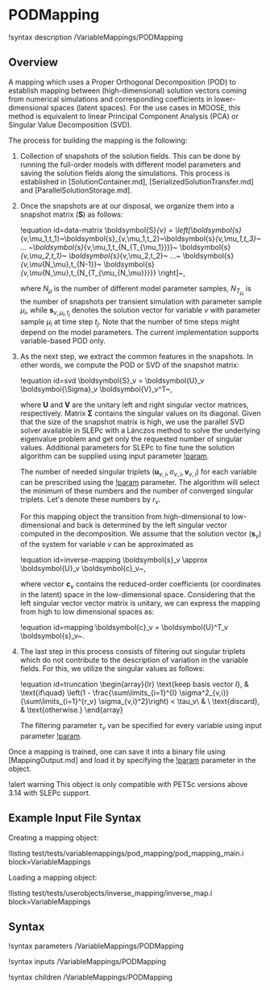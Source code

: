 # PODMapping

!syntax description /VariableMappings/PODMapping

## Overview

A mapping which uses a Proper Orthogonal Decomposition (POD) to establish mapping between
(high-dimensional) solution vectors coming from numerical simulations and corresponding coefficients
in lower-dimensional spaces (latent spaces). For the use cases in MOOSE, this method is equivalent to
linear Principal Component Analysis (PCA) or Singular Value Decomposition (SVD).

The process for building the mapping is the following:

1. Collection of snapshots of the solution fields. This can be done by running the full-order models
   with different model parameters and saving the solution fields along the simulations. This
   process is established in [SolutionContainer.md], [SerializedSolutionTransfer.md] and
   [ParallelSolutionStorage.md].

2. Once the snapshots are at our disposal, we organize them into a snapshot matrix ($\boldsymbol{S}$) as follows:

   !equation id=data-matrix
   \boldsymbol{S}_{v} = \left[\boldsymbol{s}_{v,\mu_1,t_1}~\boldsymbol{s}_{v,\mu_1,t_2}~\boldsymbol{s}_{v,\mu_1,t_3}~ ... ~\boldsymbol{s}_{v,\mu_1,t_{N_{T_{\mu_1}}}}~ \boldsymbol{s}_{v,\mu_2,t_1}~ \boldsymbol{s}_{v,\mu_2,t_2}~ ...~ \boldsymbol{s}_{v,\mu_{N_\mu},t_{N-1}}~ \boldsymbol{s}_{v,\mu_{N_\mu},t_{N_{T_{\mu_{N_\mu}}}}} \right]~,

   where $N_\mu$ is the number of different model parameter samples, $N_{T_{\mu_i}}$ is the number of snapshots per transient simulation
   with parameter sample $\mu_i$, while $\boldsymbol{s}_{v,\mu_i,t_j}$ denotes the solution vector for variable $v$ with parameter sample $\mu_i$ at time step $t_j$. Note that the number of time steps might depend on the model parameters. The current implementation supports variable-based POD only.

3. As the next step, we extract the common features in the snapshots. In other words, we compute the POD or SVD of the
   snapshot matrix:

   !equation id=svd
   \boldsymbol{S}_v = \boldsymbol{U}_v \boldsymbol{\Sigma}_v \boldsymbol{V}_v^T~,

   where $\boldsymbol{U}$ and $\boldsymbol{V}$ are the unitary left and right singular vector matrices, respectively.
   Matrix $\boldsymbol{\Sigma}$ contains the singular values on its diagonal. Given that the size of the snapshot matrix
   is high, we use the parallel SVD solver available in SLEPc with a Lánczos method to solve the underlying
   eigenvalue problem and get only the requested number of singular values. Additional parameters for SLEPc to fine tune
   the solution algorithm can be supplied using input parameter [!param](/VariableMappings/PODMapping/extra_slepc_options).

   The number of needed singular triplets
   ($\boldsymbol{u}_{v,i}, \sigma_{v,i}, \boldsymbol{v}_{v,i}$) for each variable can be prescribed using
   the [!param](/VariableMappings/PODMapping/num_modes_to_compute) parameter. The algorithm will select the minimum of these numbers and the
   number of converged singular triplets. Let's denote these numbers by $r_v$.

   For this mapping object the transition from high-dimensional to low-dimensional and back is determined by the left
   singular vector computed in the decomposition. We assume that the solution vector ($\boldsymbol{s}_v$)
   of the system for variable $v$ can be approximated as

   !equation id=inverse-mapping
   \boldsymbol{s}_v \approx \boldsymbol{U}_v \boldsymbol{c}_v~,

   where vector $\boldsymbol{c}_v$ contains the reduced-order coefficients (or coordinates in the latent) space
   in the low-dimensional space. Considering that the left singular vector vector matrix is unitary, we can
   express the mapping from high to low dimensional spaces as:

   !equation id=mapping
   \boldsymbol{c}_v = \boldsymbol{U}^T_v \boldsymbol{s}_v~.

4. The last step in this process consists of filtering out singular triplets which do not contribute to the
   description of variation in the variable fields. For this, we utilize the singular values as follows:

   !equation id=truncation
   \begin{array}{lr}
        \text{keep basis vector $I$}, & \text{if\quad} \left(1 - \frac{\sum\limits_{i=1}^{I} \sigma^2_{v,i}}{\sum\limits_{i=1}^{r_v} \sigma_{v,i}^2}\right) < \tau_v\\ & \\
        \text{discard}, & \text{otherwise.}
   \end{array}

   The filtering parameter $\tau_v$ van be specified for every variable using input parameter [!param](/VariableMappings/PODMapping/energy_threshold).

Once a mapping is trained, one can save it into a binary file using [MappingOutput.md] and load it by specifying
the [!param](/VariableMappings/PODMapping/filename) parameter in the object.

!alert warning
This object is only compatible with PETSc versions above 3.14 with SLEPc support.

## Example Input File Syntax

Creating a mapping object:

!listing test/tests/variablemappings/pod_mapping/pod_mapping_main.i block=VariableMappings

Loading a mapping object:

!listing test/tests/userobjects/inverse_mapping/inverse_map.i block=VariableMappings

## Syntax

!syntax parameters /VariableMappings/PODMapping

!syntax inputs /VariableMappings/PODMapping

!syntax children /VariableMappings/PODMapping
